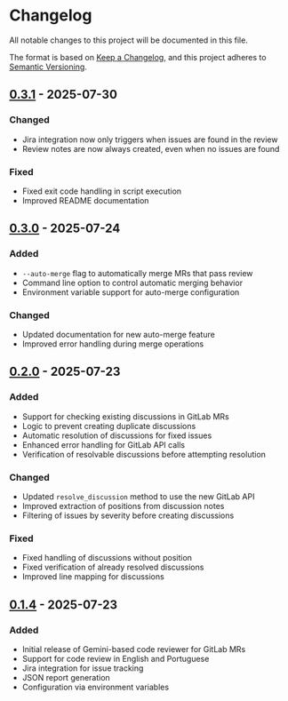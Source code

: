 # Changelog

All notable changes to this project will be documented in this file.

The format is based on [Keep a Changelog](https://keepachangelog.com/en/1.0.0/),
and this project adheres to [Semantic Versioning](https://semver.org/spec/v2.0.0.html).

## [0.3.1] - 2025-07-30

### Changed
- Jira integration now only triggers when issues are found in the review
- Review notes are now always created, even when no issues are found

### Fixed
- Fixed exit code handling in script execution
- Improved README documentation

## [0.3.0] - 2025-07-24

### Added
- `--auto-merge` flag to automatically merge MRs that pass review
- Command line option to control automatic merging behavior
- Environment variable support for auto-merge configuration

### Changed
- Updated documentation for new auto-merge feature
- Improved error handling during merge operations

## [0.2.0] - 2025-07-23

### Added
- Support for checking existing discussions in GitLab MRs
- Logic to prevent creating duplicate discussions
- Automatic resolution of discussions for fixed issues
- Enhanced error handling for GitLab API calls
- Verification of resolvable discussions before attempting resolution

### Changed
- Updated `resolve_discussion` method to use the new GitLab API
- Improved extraction of positions from discussion notes
- Filtering of issues by severity before creating discussions

### Fixed
- Fixed handling of discussions without position
- Fixed verification of already resolved discussions
- Improved line mapping for discussions

## [0.1.4] - 2025-07-23

### Added
- Initial release of Gemini-based code reviewer for GitLab MRs
- Support for code review in English and Portuguese
- Jira integration for issue tracking
- JSON report generation
- Configuration via environment variables

[Unreleased]: https://github.com/alairjt/gitlab-gemini-reviewer/compare/v0.3.1...HEAD
[0.3.1]: https://github.com/alairjt/gitlab-gemini-reviewer/compare/v0.3.0...v0.3.1
[0.3.0]: https://github.com/alairjt/gitlab-gemini-reviewer/compare/v0.2.0...v0.3.0
[0.2.0]: https://github.com/alairjt/gitlab-gemini-reviewer/compare/v0.1.4...v0.2.0
[0.1.4]: https://github.com/alairjt/gitlab-gemini-reviewer/releases/tag/v0.1.4
